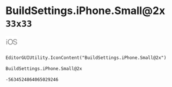 # BuildSettings.iPhone.Small@2x `33x33`
<img src="/img/BuildSettings.iPhone.Small@2x.png" width=33 height=33>

``` CSharp
EditorGUIUtility.IconContent("BuildSettings.iPhone.Small@2x")
```
```
BuildSettings.iPhone.Small@2x
```
```
-5634524864065029246
```
